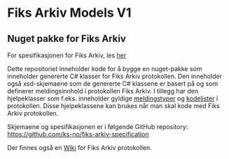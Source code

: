 # Fiks Arkiv Models V1

## Nuget pakke for Fiks Arkiv

For spesifikasjonen for Fiks Arkiv, les [her](https://github.com/ks-no/fiks-arkiv-specification)

Dette repositoriet inneholder kode for å bygge en nuget-pakke som inneholder genererte C# klasser for Fiks Arkiv protokollen.
Den inneholder også xsd-skjemaene som de genererte C# klassene er basert på og som definerer meldingsinnhold i protokollen Fiks Arkiv.
I tillegg har den hjelpeklasser som f.eks. inneholder gyldige [meldingstyper](https://github.com/ks-no/fiks-arkiv-models-dotnet/tree/main/KS.Fiks.Arkiv.Models.V1/Meldingstyper) og [kodelister](https://github.com/ks-no/fiks-arkiv-models-dotnet/tree/main/KS.Fiks.Arkiv.Models.V1/Kodelister) i protokollen.
Disse hjelpeklassene kan brukes når man skal kode med Fiks Arkiv protokollen.

Skjemaene og spesifikasjonen er i følgende GitHub repository: https://github.com/ks-no/fiks-arkiv-specification

Der finnes også en [Wiki](https://github.com/ks-no/fiks-arkiv-specification/wiki) for Fiks Arkiv protokollen.

